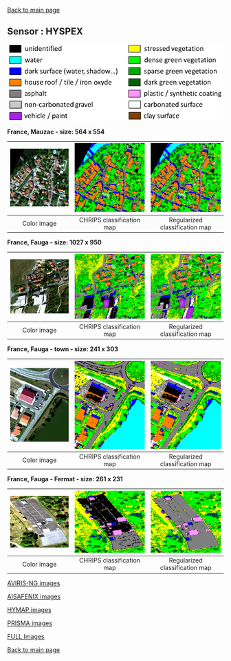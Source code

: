 [Back to main page](index_NEW.md)

## Sensor : HYSPEX

<p align="center">
<img src="Complements/Legende_classif_ligne_v2.png" width="500" />
</p>

**France, Mauzac  -  size: 564 x 554**

<img src="Images/HYSPEX/Mauzac/Hyspex_MauzacMasque_00_IMAGE.jpg" width="270" /> | <img src="Images/HYSPEX/Mauzac/Hyspex_MauzacMasque_01_CLASSIF.png" width="270" /> | <img src="Images/HYSPEX/Mauzac/Hyspex_MauzacMasque_02_REGUL.png" width="270" />
:-: | :-: | :-:
Color image | CHRIPS classification map | Regularized classification map

**France, Fauga  -  size: 1027 x 950**

<img src="Images/HYSPEX/Fauga08_NORD/Hyspex_Fauga08NORD_00_IMAGE.jpg" width="270" /> | <img src="Images/HYSPEX/Fauga08_NORD/Hyspex_Fauga08NORD_01_CLASSIF.png" width="270" /> | <img src="Images/HYSPEX/Fauga08_NORD/Hyspex_Fauga08NORD_02_REGUL.png" width="270" />
:-: | :-: | :-:
Color image | CHRIPS classification map | Regularized classification map

**France, Fauga - town  -  size: 241 x 303**

<img src="Images/HYSPEX/Fauga_town_XC/Hyspex_FaugaTownDenoised_00_IMAGE.jpg" width="270" /> | <img src="Images/HYSPEX/Fauga_town_XC/Hyspex_FaugaTownDenoised_01_CLASSIF.png" width="270" /> | <img src="Images/HYSPEX/Fauga_town_XC/Hyspex_FaugaTownDenoised_02_REGUL.png" width="270" />
:-: | :-: | :-:
Color image | CHRIPS classification map | Regularized classification map

**France, Fauga - Fermat  -  size: 261 x 231**

<img src="Images/HYSPEX/Fermat/Hyspex_Fermat_00_IMAGE.jpg" width="270" /> | <img src="Images/HYSPEX/Fermat/Hyspex_Fermat_01_CLASSIF.png" width="270" /> | <img src="Images/HYSPEX/Fermat/Hyspex_Fermat_02_REGUL.png" width="270" />
:-: | :-: | :-:
Color image | CHRIPS classification map | Regularized classification map

[AVIRIS-NG images](visu_images_AVIRIS_NG.md)

[AISAFENIX images](visu_images_AISAFENIX.md)

[HYMAP images](visu_images_HYMAP.md)

[PRISMA images](visu_images_PRISMA.md)

[FULL Images](visu_images_BIG_IMAGES.md)

[Back to main page](index.md)


